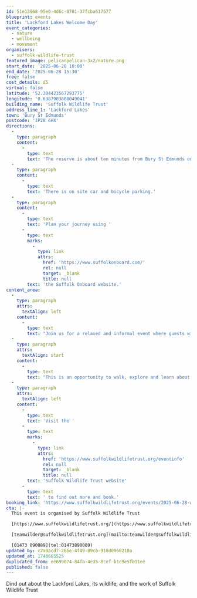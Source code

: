 ```yaml
---
id: 51e13968-95e0-4d6c-8781-37fcba617577
blueprint: events
title: 'Lackford Lakes Welcome Day'
event_categories:
  - nature
  - wellbeing
  - movement
organisers:
  - suffolk-wildlife-trust
featured_image: pelicanpelican-3x2/nature.png
start_date: '2025-06-28 10:00'
end_date: '2025-06-28 15:30'
free: false
cost_details: £5
virtual: false
latitude: '52.304423567293775'
longitude: '0.6387903808049041'
building_name: 'Suffolk Wildlife Trust'
address_line_1: 'Lackford Lakes'
town: 'Bury St Edmunds'
postcode: 'IP28 6HX'
directions:
  -
    type: paragraph
    content:
      -
        type: text
        text: 'The reserve is about ten minutes from Bury St Edmunds on the A1101, Bury to Mildenhall Road.'
  -
    type: paragraph
    content:
      -
        type: text
        text: 'There is on site car and bicycle parking.'
  -
    type: paragraph
    content:
      -
        type: text
        text: 'Plan your journey using '
      -
        type: text
        marks:
          -
            type: link
            attrs:
              href: 'https://www.suffolkonboard.com/'
              rel: null
              target: _blank
              title: null
        text: 'the Suffolk Onboard website.'
content_area:
  -
    type: paragraph
    attrs:
      textAlign: left
    content:
      -
        type: text
        text: "Join us for a relaxed and informal event where guests will have the chance to discover more about Suffolk Wildlife Trust and all the great work the charity achieves across the county. In a beautiful setting at Lackford Lakes, staff and volunteers will be on hand to chat and answer questions about our work, nature reserves, events and volunteering.\_"
  -
    type: paragraph
    attrs:
      textAlign: start
    content:
      -
        type: text
        text: "This is an opportunity to walk, explore and learn about the wildlife of Lackford Lakes. \_Wildlife Guides will be on hand to help you spot wildlife on the day and you can join a guided walk with the Warden at either 10:30 or 14:00. Get the best out of your visit by hiring a pair of binoculars and pick up a free wildlife activity sheet for all the family to enjoy."
  -
    type: paragraph
    attrs:
      textAlign: left
    content:
      -
        type: text
        text: 'Visit the '
      -
        type: text
        marks:
          -
            type: link
            attrs:
              href: 'https://www.suffolkwildlifetrust.org/eventinfo'
              rel: null
              target: _blank
              title: null
        text: 'Suffolk Wildlife Trust website'
      -
        type: text
        text: ' to find out more and book.'
booking_link: 'https://www.suffolkwildlifetrust.org/events/2025-06-28-welcome-day'
cta: |-
  This event is organised by Suffolk Wildlife Trust

  [https://www.suffolkwildlifetrust.org/](https://www.suffolkwildlifetrust.org/)

  [teamwilder@suffolkwildlifetrust.org](mailto:teamwilder@suffolkwildlifetrust.org)

  [01473 890089](tel:01473890089)
updated_by: c2a9acd7-26be-4f49-89cb-918d0960210a
updated_at: 1740665525
duplicated_from: ee699074-84fb-4e35-8cef-b1c9e5fb11ee
published: false
---
```

Dind out about the Lackford Lakes, its wildlife, and the work of Suffolk Wildlife Trust